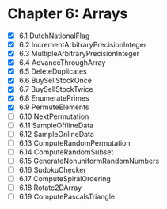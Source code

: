 # Chapter 6: Arrays  

- [x] 6.1 DutchNationalFlag
- [x] 6.2 IncrementArbitraryPrecisionInteger
- [x] 6.3 MultipleArbitraryPrecisionInteger
- [x] 6.4 AdvanceThroughArray
- [x] 6.5 DeleteDuplicates
- [x] 6.6 BuySellStockOnce
- [x] 6.7 BuySellStockTwice
- [x] 6.8 EnumeratePrimes
- [x] 6.9 PermuteElements
- [ ] 6.10 NextPermutation
- [ ] 6.11 SampleOfflineData
- [ ] 6.12 SampleOnlineData
- [ ] 6.13 ComputeRandomPermutation
- [ ] 6.14 ComputeRandomSubset
- [ ] 6.15 GenerateNonuniformRandomNumbers
- [ ] 6.16 SudokuChecker
- [ ] 6.17 ComputeSpiralOrdering
- [ ] 6.18 Rotate2DArray
- [ ] 6.19 ComputePascalsTriangle